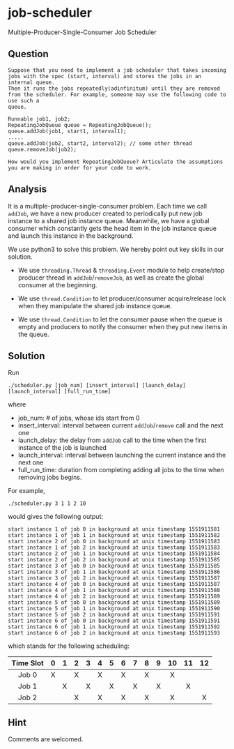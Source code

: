 # job-scheduler
Multiple-Producer-Single-Consumer Job Scheduler

## Question
```
Suppose that you need to implement a job scheduler that takes incoming jobs with the spec (start, interval) and stores the jobs in an internal queue.
Then it runs the jobs repeatedly(adinfinitum) until they are removed from the scheduler. For example, someone may use the following code to use such a
queue.

Runnable job1, job2;
RepeatingJobQueue queue = RepeatingJobQueue();
queue.addJob(job1, start1, interval1);
.....
queue.addJob(job2, start2, interval2); // some other thread
queue.removeJob(job2);

How would you implement RepeatingJobQueue? Articulate the assumptions you are making in order for your code to work.
```
## Analysis
It is a multiple-producer-single-consumer problem. Each time we call `addJob`, we have a new producer created to periodically put new job instance to a shared job instance queue. Meanwhile, we have a global consumer which constantly gets the head item in the job instance queue and launch this instance in the background.

We use python3 to solve this problem. We hereby point out key skills in our solution.

* We use `threading.Thread` & `threading.Event` module to help create/stop producer thread in `addJob`/`removeJob`, as well as create the global consumer at the beginning.

* We use `thread.Condition` to let producer/consumer acquire/release lock when they manipulate the shared job instance queue.

* We use `thread.Condition` to let the consumer pause when the queue is empty and producers to notify the consumer when they put new items in the queue.

## Solution
Run
```
./scheduler.py [job_num] [insert_interval] [launch_delay] [launch_interval] [full_run_time]
```
where
* job_num: # of jobs, whose ids start from 0
* insert_interval: interval between current `addJob`/`remove` call and the next one
* launch_delay: the delay from `addJob` call to the time when the first instance of the job is launched
* launch_interval: interval between launching the current instance and the next one
* full_run_time: duration from completing adding all jobs to the time when removing jobs begins.

For example,
```
./scheduler.py 3 1 1 2 10
```
would gives the following output:
```
start instance 1 of job 0 in background at unix timestamp 1551911581
start instance 1 of job 1 in background at unix timestamp 1551911582
start instance 2 of job 0 in background at unix timestamp 1551911583
start instance 1 of job 2 in background at unix timestamp 1551911583
start instance 2 of job 1 in background at unix timestamp 1551911584
start instance 2 of job 2 in background at unix timestamp 1551911585
start instance 3 of job 0 in background at unix timestamp 1551911585
start instance 3 of job 1 in background at unix timestamp 1551911586
start instance 3 of job 2 in background at unix timestamp 1551911587
start instance 4 of job 0 in background at unix timestamp 1551911587
start instance 4 of job 1 in background at unix timestamp 1551911588
start instance 4 of job 2 in background at unix timestamp 1551911589
start instance 5 of job 0 in background at unix timestamp 1551911589
start instance 5 of job 1 in background at unix timestamp 1551911590
start instance 5 of job 2 in background at unix timestamp 1551911591
start instance 6 of job 0 in background at unix timestamp 1551911591
start instance 6 of job 1 in background at unix timestamp 1551911592
start instance 6 of job 2 in background at unix timestamp 1551911593
```
which stands for the following scheduling:

| Time Slot   | 0   | 1   | 2   | 3   |4   | 5   | 6   | 7   | 8   | 9   | 10   | 11   |12   |
| :----------:|:---:|:---:|:---:|:---:|:---:|:---:|:---:|:---:|:---:|:---:|:---:|:---:|:---:|
| Job 0       | X    |     |   X  |     |  X   |     |  X   |     |  X   |     |   X  |     |     |
| Job 1       |     |  X   |     |  X   |     |   X  |     |  X   |     |   X  |     |   X  |     |
| Job 2       |     |     |   X  |     |   X  |     |  X   |     |  X   |     |  X   |     |  X   |

## Hint
Comments are welcomed.
